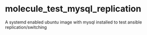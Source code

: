 # molecule_test_mysql_replication
A systemd enabled ubuntu image with mysql installed to test ansible replication/switching
